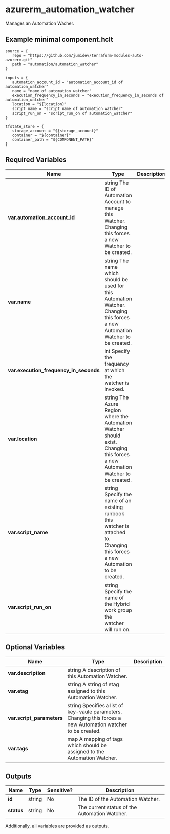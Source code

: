# azurerm_automation_watcher

Manages an Automation Wacher.

## Example minimal component.hclt

```hcl
source = {
   repo = "https://github.com/jumidev/terraform-modules-auto-azurerm.git" 
   path = "automation/automation_watcher" 
}

inputs = {
   automation_account_id = "automation_account_id of automation_watcher" 
   name = "name of automation_watcher" 
   execution_frequency_in_seconds = "execution_frequency_in_seconds of automation_watcher" 
   location = "${location}" 
   script_name = "script_name of automation_watcher" 
   script_run_on = "script_run_on of automation_watcher" 
}

tfstate_store = {
   storage_account = "${storage_account}" 
   container = "${container}" 
   container_path = "${COMPONENT_PATH}" 
}

```

## Required Variables

| Name | Type |  Description |
| ---- | --------- |  ----------- |
| **var.automation_account_id** | string  The ID of Automation Account to manage this Watcher. Changing this forces a new Watcher to be created. | 
| **var.name** | string  The name which should be used for this Automation Watcher. Changing this forces a new Automation Watcher to be created. | 
| **var.execution_frequency_in_seconds** | int  Specify the frequency at which the watcher is invoked. | 
| **var.location** | string  The Azure Region where the Automation Watcher should exist. Changing this forces a new Automation Watcher to be created. | 
| **var.script_name** | string  Specify the name of an existing runbook this watcher is attached to. Changing this forces a new Automation to be created. | 
| **var.script_run_on** | string  Specify the name of the Hybrid work group the watcher will run on. | 

## Optional Variables

| Name | Type |  Description |
| ---- | --------- |  ----------- |
| **var.description** | string  A description of this Automation Watcher. | 
| **var.etag** | string  A string of etag assigned to this Automation Watcher. | 
| **var.script_parameters** | string  Specifies a list of key-vaule parameters. Changing this forces a new Automation watcher to be created. | 
| **var.tags** | map  A mapping of tags which should be assigned to the Automation Watcher. | 



## Outputs

| Name | Type | Sensitive? | Description |
| ---- | ---- | --------- | --------- |
| **id** | string | No  | The ID of the Automation Watcher. | 
| **status** | string | No  | The current status of the Automation Watcher. | 

Additionally, all variables are provided as outputs.
